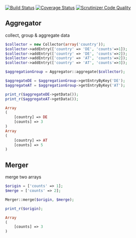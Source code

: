 [![Build Status](https://travis-ci.org/davewwww/Aggregator.svg)](https://travis-ci.org/davewwww/Aggregator) [![Coverage Status](https://coveralls.io/repos/davewwww/Aggregator/badge.svg)](https://coveralls.io/r/davewwww/Aggregator) [![Scrutinizer Code Quality](https://scrutinizer-ci.com/g/davewwww/Aggregator/badges/quality-score.png?b=master)](https://scrutinizer-ci.com/g/davewwww/Aggregator/?branch=master)

Aggregator
----------
collect, group & aggregate data

```php
$collector = new Collector(array('country'));
$collector->addEntry(['country' => 'DE', 'counts'=>1]);
$collector->addEntry(['country' => 'DE', 'counts'=>2]);
$collector->addEntry(['country' => 'AT', 'counts'=>2]);
$collector->addEntry(['country' => 'AT', 'counts'=>3]);

$aggregationGroup = Aggregator::aggregate($collector);

$aggregateDE = $aggregationGroup->getEntryByKey('DE');
$aggregateAT = $aggregationGroup->getEntryByKey('AT');

print_r($aggregateDE->getData());
print_r($aggregateAT->getData());
```

```php
Array
(
    [country] => DE
    [counts] => 3
)
Array
(
    [country] => AT
    [counts] => 5
)
```

Merger
------
merge two arrays

```php
$origin = ['counts' => 1];
$merge = ['counts' => 2];

Merger::merge($origin, $merge);

print_r($origin);
```

```php
Array
(
    [counts] => 3
)
```